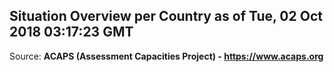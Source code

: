 ## Situation Overview per Country as of Tue, 02 Oct 2018 03:17:23 GMT

Source: **ACAPS (Assessment Capacities Project) - https://www.acaps.org**